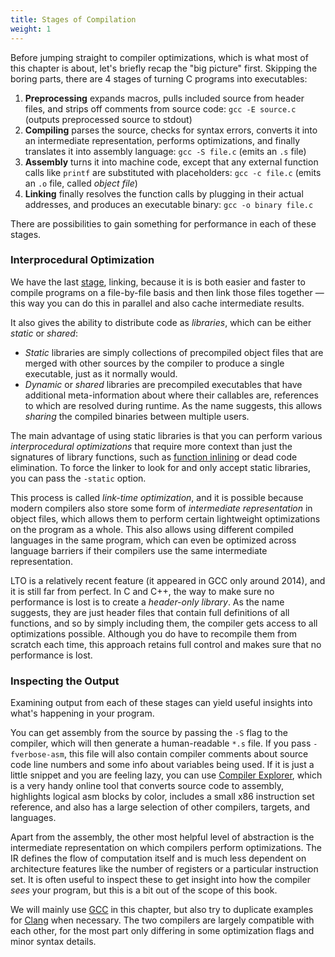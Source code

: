 ```yaml
---
title: Stages of Compilation
weight: 1
---
```


Before jumping straight to compiler optimizations, which is what most of this chapter is about, let's briefly recap the "big picture" first. Skipping the boring parts, there are 4 stages of turning C programs into executables:

1. **Preprocessing** expands macros, pulls included source from header files, and strips off comments from source code: `gcc -E source.c` (outputs preprocessed source to stdout)
2. **Compiling** parses the source, checks for syntax errors, converts it into an intermediate representation, performs optimizations, and finally translates it into assembly language: `gcc -S file.c` (emits an `.s` file)
3. **Assembly** turns it into machine code, except that any external function calls like `printf` are substituted with placeholders: `gcc -c file.c` (emits an `.o` file, called *object file*)
4. **Linking** finally resolves the function calls by plugging in their actual addresses, and produces an executable binary: `gcc -o binary file.c`

There are possibilities to gain something for performance in each of these stages.

### Interprocedural Optimization

We have the last [stage](../stages), linking, because it is is both easier and faster to compile programs on a file-by-file basis and then link those files together — this way you can do this in parallel and also cache intermediate results.

It also gives the ability to distribute code as *libraries*, which can be either *static* or *shared*:

- *Static* libraries are simply collections of precompiled object files that are merged with other sources by the compiler to produce a single executable, just as it normally would.
- *Dynamic* or *shared* libraries are precompiled executables that have additional meta-information about where their callables are, references to which are resolved during runtime. As the name suggests, this allows *sharing* the compiled binaries between multiple users.

The main advantage of using static libraries is that you can perform various *interprocedural optimizations* that require more context than just the signatures of library functions, such as [function inlining](/hpc/architecture/functions) or dead code elimination. To force the linker to look for and only accept static libraries, you can pass the `-static` option.

This process is called *link-time optimization*, and it is possible because modern compilers also store some form of *intermediate representation* in object files, which allows them to perform certain lightweight optimizations on the program as a whole. This also allows using different compiled languages in the same program, which can even be optimized across language barriers if their compilers use the same intermediate representation.

LTO is a relatively recent feature (it appeared in GCC only around 2014), and it is still far from perfect. In C and C++, the way to make sure no performance is lost is to create a *header-only library*. As the name suggests, they are just header files that contain full definitions of all functions, and so by simply including them, the compiler gets access to all optimizations possible. Although you do have to recompile them from scratch each time, this approach retains full control and makes sure that no performance is lost.

### Inspecting the Output

Examining output from each of these stages can yield useful insights into what's happening in your program.

You can get assembly from the source by passing the `-S` flag to the compiler, which will then generate a human-readable `*.s` file. If you pass `-fverbose-asm`, this file will also contain compiler comments about source code line numbers and some info about variables being used. If it is just a little snippet and you are feeling lazy, you can use [Compiler Explorer](https://godbolt.org/), which is a very handy online tool that converts source code to assembly, highlights logical asm blocks by color, includes a small x86 instruction set reference, and also has a large selection of other compilers, targets, and languages.

Apart from the assembly, the other most helpful level of abstraction is the intermediate representation on which compilers perform optimizations. The IR defines the flow of computation itself and is much less dependent on architecture features like the number of registers or a particular instruction set. It is often useful to inspect these to get insight into how the compiler *sees* your program, but this is a bit out of the scope of this book.

We will mainly use [GCC](https://gcc.gnu.org/) in this chapter, but also try to duplicate examples for [Clang](https://clang.llvm.org/) when necessary. The two compilers are largely compatible with each other, for the most part only differing in some optimization flags and minor syntax details.
